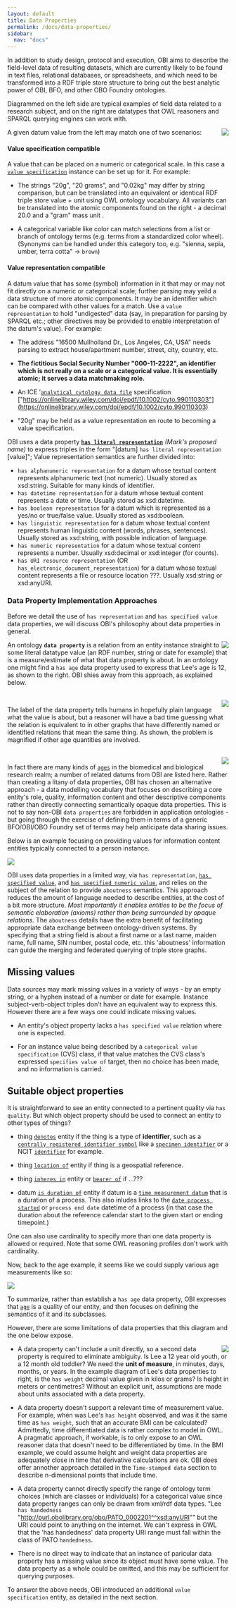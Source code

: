 ```yaml
---
layout: default
title: Data Properties
permalink: /docs/data-properties/
sidebar:
  nav: "docs"
---
```


In addition to study design, protocol and execution, OBI aims to describe the field-level data of resulting datasets, which are currently likely to be found in text files, relational databases, or spreadsheets, and which need to be transformed into a RDF triple store structure to bring out the best analytic power of OBI, BFO, and other OBO Foundry ontologies.

Diagrammed on the left side are typical examples of field data related to a research subject, and on the right are datatypes that OWL reasoners and SPARQL querying engines can work with.   

<img align="right" src="/assets/images/docs/data_raw.png">

A given datum value from the left may match one of two scenarios:

#### Value specification compatible
A value that can be placed on a numeric or categorical scale. In this case a [`value specification`](/docs/data-vs) instance can be set up for it. For example:

- The strings "20g", "20 grams", and "0.02kg" may differ by string comparison, but can be translated into an equivalent or identical RDF triple store value + unit using OWL ontology vocabulary. All variants can be translated into the atomic components found on the right - a decimal 20.0 and a "gram" mass unit . 

- A categorical variable like color can match selections from a list or branch of ontology terms (e.g. terms from a standardized color wheel). (Synonyms can be handled under this category too, e.g. "sienna, sepia, umber, terra cotta" -> `brown`)

#### Value representation compatible 
A datum value that has some (symbol) information in it that may or may not fit directly on a numeric or categorical scale; further parsing may yeild a data structure of more atomic components. It may be an identifier which can be compared with other values for a match. Use a `value representation` to hold "undigested" data (say, in preparation for parsing by SPARQL etc.; other directives may be provided to enable interpretation of the datum's value).  For example:

- The address "16500 Mullholland Dr., Los Angeles, CA, USA" needs parsing to extract house/apartment number, street, city, country, etc.

- **The fictitious Social Security Number "000-11-2222", an identifier which is not really on a scale or a categorical value. It is essentially atomic; it serves a data matchmaking role.**

- An ICE '[`analytical cytology data file`](http://purl.obolibrary.org/obo/OBI_0000210) specification ["https://onlinelibrary.wiley.com/doi/epdf/10.1002/cyto.990110303"](https://onlinelibrary.wiley.com/doi/epdf/10.1002/cyto.990110303)

- "20g" may be held as a value representation en route to becoming a value specification.

OBI uses a data property **[`has literal representation`]()** *(Mark's proposed name)* to express triples in the form "[datum] `has literal representation` [value]"; Value representation semantics are further divided into:

- `has alphanumeric representation` for a datum whose textual content represents alphanumeric text (not numeric). Usually stored as xsd:string. Suitable for many kinds of identifier.
- `has datetime representation` for a datum whose textual content represents a date or time. Usually stored as xsd:datetime.
- `has boolean representation` for a datum which is represented as a yes/no or true/false value. Usually stored as xsd:boolean.
- `has linguistic representation` for a datum whose textual content represents human linguistic content (words, phrases, sentences). Usually stored as xsd:string, with possible indication of language.
- `has numeric representation` for a datum whose textual content represents a number. Usually xsd:decimal or xsd:integer (for counts).
- `has URI resource representation` (OR `has_electronic_document_representation`) for a datum whose textual content represents a file or resource location ???. Usually xsd:string or xsd:anyURI.

### Data Property Implementation Approaches

Before we detail the use of `has representation` and `has specified value` data properties, we will discuss OBI's philosophy about data properties in general. 

<img align="right" src="/assets/images/docs/data_lee_data_property_age.png">

An ontology **`data property`** is a relation from an entity instance straight to some literal datatype value (an RDF number, string or date for example) that is a measure/estimate of what that data property is about. In an ontology one might find a `has age` data property used to express that Lee's age is 12, as shown to the right. OBI shies away from this approach, as explained below.  

<br clear="right">

<img align="right" src="/assets/images/docs/data_lee_data_property_ages.png">

The label of the data property tells humans in hopefully plain language what the value is about, but a reasoner will have a bad time guessing what the relation is equivalent to in other graphs that have differently named or identified relations that mean the same thing.  As shown, the problem is magnified if other age quantities are involved.

<br clear="right">

<img align="right" src="/assets/images/docs/data_age_measurement_datums.png">

In fact there are many kinds of [`ages`](http://purl.obolibrary.org/obo/OBI_0001167) in the biomedical and biological research realm; a number of related datums from OBI are listed here. Rather than creating a litany of data properties, OBI has chosen an alternative approach - a data modelling vocabulary that focuses on describing a core entity's role, quality, information content and other descriptive components rather than directly connecting semantically opaque data properties. This is not to say non-OBI `data properties` are forbidden in application ontologies - but going through the exercise of defining them in terms of a generic BFO/OBI/OBO Foundry set of terms may help anticipate data sharing issues.

Below is an example focusing on providing values for information content entities typically connected to a person instance.

<img src="/assets/images/docs/data_lee_has_specified_value.png">

OBI uses data properties in a limited way, via `has representation`, [`has specified value`](http://purl.obolibrary.org/obo/OBI_0002135), and [`has specified numeric value`](http://purl.obolibrary.org/obo/OBI_0001937), and relies on the subject of the relation to provide `aboutness` semantics.  This approach reduces the amount of language needed to describe entities, at the cost of a bit more structure. *Most importantly it enables entities to be the focus of semantic elaboration (axioms) rather than being surrounded by opaque relations.* The `aboutness` details have the extra benefit of facilitating appropriate data exchange between ontology-driven systems.  By specifying that a string field is about a first name or a last name, maiden name, full name, SIN number, postal code, etc. this 'aboutness' information can guide the merging and federated querying of triple store graphs.

## Missing values

Data sources may mark missing values in a variety of ways - by an empty string, or a hyphen instead of a number or date for example.  Instance subject-verb-object triples don't have an equivalent way to express this. However there are a few ways one could indicate missing values.

- An entity's object property lacks a `has specified value` relation where one is expected.

- For an instance value being described by a `categorical value specification` (CVS) class, if that value matches the CVS class's expressed  `specifies value of` target, then no choice has been made, and no information is carried.

## Suitable object properties

It is straightforward to see an entity connected to a pertinent quality via `has quality`.  But which object property should be used to connect an entity to other types of things?

- thing [`denotes`](http://purl.obolibrary.org/obo/IAO_0000219) entity if the thing is a type of **identifier**, such as a [`centrally registered identifier symbol`](http://purl.obolibrary.org/obo/IAO_0000577) like a [`specimen identifier`](http://purl.obolibrary.org/obo/OBI_0001616) or a NCIT [`identifier`](http://purl.obolibrary.org/obo/NCIT_C25364) for example.

- thing [`location of`](http://purl.obolibrary.org/obo/RO_0001015) entity if thing is a geospatial reference.

- thing [`inheres in`]() entity or [`bearer of`]() if ...???

- datum [`is duration of`](http://purl.obolibrary.org/obo/IAO_0000413) entity if datum is a [`time measurement datum`](http://purl.obolibrary.org/obo/IAO_0000416) that is a duration of a process.  This also inludes links to the [`date process started`](http://purl.obolibrary.org/obo/OBI_0002471) or `process end date` datetime of a process (in that case the duration about the reference calendar start to the given start or ending timepoint.)

One can also use cardinality to specify more than one data property is allowed or required. Note that some OWL reasoning profiles don't work with cardinality.

Now, back to the age example, it seems like we could supply various age measurements like so:

<img src="/assets/images/docs/data_lee_object_property_ages.png">

To summarize, rather than establish a `has age` data property, OBI expresses that [`age`](http://purl.obolibrary.org/obo/PATO_0000011) is a quality of our entity, and then focuses on defining the semantics of it and its subclasses.  

However, there are some limitations of data properties that this diagram and the one below expose.

<img align="right" src="/assets/images/docs/data_lee_data_properties.png">

- A data property can't include a unit directly, so a second data property is required to eliminate ambiguity.  Is Lee a 12 year old youth, or a 12 month old toddler?  We need the **unit of measure**, in minutes, days, months, or years.   In the example diagram of Lee's data properties to right, is the `has weight` decimal value given in kilos or grams? Is height in meters or centimetres? Without an explicit unit, assumptions are made about units associated with a data property.

- A data property doesn't support a relevant time of measurement value.  For example, when was Lee's `has height` observed, and was it the same time as `has weight`, such that an accurate BMI can be calculated?  Admittedly, time differentiated data is rather complex to model in OWL. A pragmatic approach, if workable, is to only expose to an OWL reasoner data that doesn't need to be differentiated by time. In the BMI example, we could assume height and weight data properties are adequately close in time that derivative calculations are ok. OBI does offer annother approach detailed in the `Time-stamped data` section to describe n-dimensional points that include time.

- A data property cannot directly specify the range of ontology term choices (which are classes or individuals) for a categorical value since data property ranges can only be drawn from xml/rdf data types. "Lee `has handedness` "http://purl.obolibrary.org/obo/PATO_0002201^^xsd:anyURI"" but the URI could point to anything on the internet. We can't express in OWL that the 'has handedness' data property URI range must fall within the class of PATO `handedness`.

- There is no direct way to indicate that an instance of paricular data property has a missing value since its object must have some value.  The data property as a whole could be omitted, and this may be sufficient for querying purposes.

To answer the above needs, OBI introduced an additional `value specification` entity, as detailed in the next section.